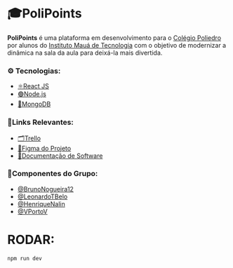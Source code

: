 # 🎓PoliPoints
**PoliPoints** é uma plataforma em desenvolvimento para o [Colégio Poliedro](https://www.colegiopoliedro.com.br/) por alunos do [Instituto Mauá de Tecnologia](https://maua.br/) com o objetivo de modernizar a dinâmica na sala da aula para deixá-la mais divertida.  

### ⚙️ Tecnologias:
- [⚛️React JS](https://react.dev/)
- [🟢Node.js](https://nodejs.org/)
- [🍃MongoDB](https://www.mongodb.com/)
  
### 🔗Links Relevantes:
- [🗂️Trello](https://trello.com/b/iJeprbAt/quadro-de-tarefas-polipoints)
- [📐Figma do Projeto](https://www.figma.com/design/hKAIL7VGMuepwqao3CamLZ/PI---2025---1SEMESTRE?node-id=0-1&t=XGezNpkPVttgZG90-1)  
- [📑Documentação de Software](https://docs.google.com/document/d/1pHsOSU04TJgMk6EXPzR1UY7-iCh9av8w/edit?usp=sharing&ouid=114838215933637261222&rtpof=true&sd=true)

### 👥Componentes do Grupo:
- [@BrunoNogueira12](https://github.com/BrunoNogueira12)  
- [@LeonardoTBelo](https://github.com/LeonardoTBelo)  
- [@HenriqueNalin](https://github.com/HenriqueNalin)  
- [@VPortoV](https://github.com/VPortoV)

# RODAR:
```bash
npm run dev
```

